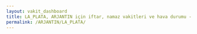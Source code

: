 ```yaml
---
layout: vakit_dashboard
title: LA_PLATA, ARJANTIN için iftar, namaz vakitleri ve hava durumu - ilçe/eyalet seç
permalink: /ARJANTIN/LA_PLATA/
---
```


<script type="text/javascript">
  var GLOBAL_COUNTRY = 'ARJANTIN';
  var GLOBAL_CITY = 'LA_PLATA';
  var GLOBAL_STATE = '';
  var lat = 72;
  var lon = 21;
</script>
